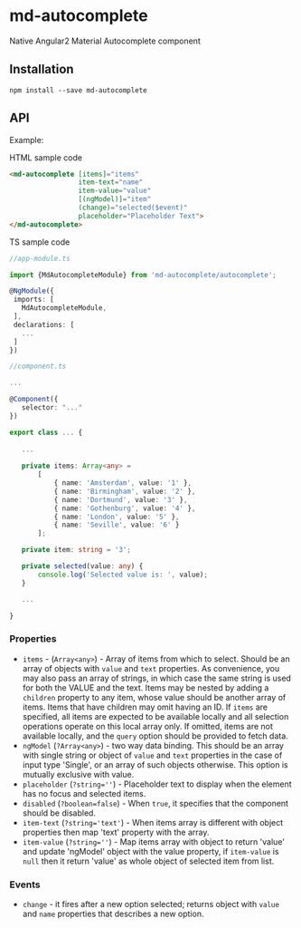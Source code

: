 # md-autocomplete

Native Angular2 Material Autocomplete component

## Installation
`npm install --save md-autocomplete`

## API

Example:
 
HTML sample code
 ```html
<md-autocomplete [items]="items"
                  item-text="name"
                  item-value="value"
                  [(ngModel)]="item"
                  (change)="selected($event)"
                  placeholder="Placeholder Text">
</md-autocomplete>
 ```

TS sample code
 ```ts
//app-module.ts

import {MdAutocompleteModule} from 'md-autocomplete/autocomplete';

@NgModule({
  imports: [
    MdAutocompleteModule,
  ],
  declarations: [
    ...
  ]  
})

//component.ts

...

@Component({
    selector: "..."
})

export class ... {
    
    ...
    
    private items: Array<any> =
        [
            { name: 'Amsterdam', value: '1' },
            { name: 'Birmingham', value: '2' },
            { name: 'Dortmund', value: '3' },
            { name: 'Gothenburg', value: '4' },
            { name: 'London', value: '5' },
            { name: 'Seville', value: '6' }
        ];

    private item: string = '3';

    private selected(value: any) {
        console.log('Selected value is: ', value);
    }

    ...

}
 ```

### Properties

  - `items` - (`Array<any>`) - Array of items from which to select. Should be an array of objects with `value` and `text` properties.
  As convenience, you may also pass an array of strings, in which case the same string is used for both the VALUE and the text.
  Items may be nested by adding a `children` property to any item, whose value should be another array of items. Items that have children may omit having an ID.
  If `items` are specified, all items are expected to be available locally and all selection operations operate on this local array only.
  If omitted, items are not available locally, and the `query` option should be provided to fetch data.
  - `ngModel` (`?Array<any>`) - two way data binding. This should be an array with single string or object of `value` and `text` properties in the case of input type 'Single',
  or an array of such objects otherwise. This option is mutually exclusive with value.
  - `placeholder` (`?string=''`) - Placeholder text to display when the element has no focus and selected items.
  - `disabled` (`?boolean=false`) - When `true`, it specifies that the component should be disabled.
  - `item-text` (`?string='text'`) - When items array is different with object properties then map 'text' property with the array.
  - `item-value` (`?string=''`) - Map items array with object to return 'value' and update 'ngModel' object with the value property, if `item-value` is `null` then it return 'value' as whole object of selected item from list.

### Events

  - `change` - it fires after a new option selected; returns object with `value` and `name` properties that describes a new option.